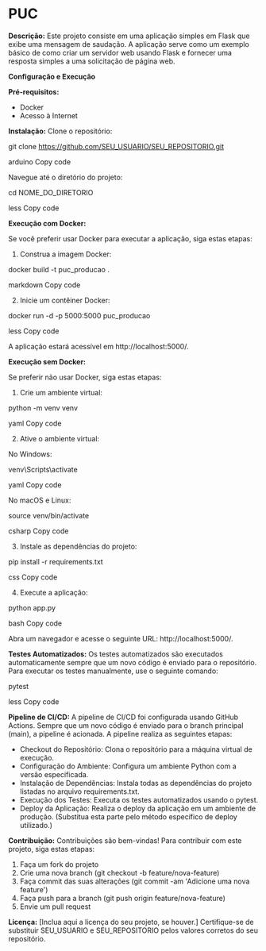 # PUC

**Descrição:**
Este projeto consiste em uma aplicação simples em Flask que exibe uma mensagem de saudação. A aplicação serve como um exemplo básico de como criar um servidor web usando Flask e fornecer uma resposta simples a uma solicitação de página web.

**Configuração e Execução**

**Pré-requisitos:**
- Docker
- Acesso à Internet

**Instalação:**
Clone o repositório:

git clone https://github.com/SEU_USUARIO/SEU_REPOSITORIO.git

arduino
Copy code

Navegue até o diretório do projeto:

cd NOME_DO_DIRETORIO

less
Copy code

**Execução com Docker:**

Se você preferir usar Docker para executar a aplicação, siga estas etapas:

1. Construa a imagem Docker:

docker build -t puc_producao .

markdown
Copy code

2. Inicie um contêiner Docker:

docker run -d -p 5000:5000 puc_producao

less
Copy code

A aplicação estará acessível em http://localhost:5000/.

**Execução sem Docker:**

Se preferir não usar Docker, siga estas etapas:

1. Crie um ambiente virtual:

python -m venv venv

yaml
Copy code

2. Ative o ambiente virtual:

No Windows:

venv\Scripts\activate

yaml
Copy code

No macOS e Linux:

source venv/bin/activate

csharp
Copy code

3. Instale as dependências do projeto:

pip install -r requirements.txt

css
Copy code

4. Execute a aplicação:

python app.py

bash
Copy code

Abra um navegador e acesse o seguinte URL: http://localhost:5000/.

**Testes Automatizados:**
Os testes automatizados são executados automaticamente sempre que um novo código é enviado para o repositório. Para executar os testes manualmente, use o seguinte comando:

pytest

less
Copy code

**Pipeline de CI/CD:**
A pipeline de CI/CD foi configurada usando GitHub Actions. Sempre que um novo código é enviado para o branch principal (main), a pipeline é acionada. A pipeline realiza as seguintes etapas:

- Checkout do Repositório: Clona o repositório para a máquina virtual de execução.
- Configuração do Ambiente: Configura um ambiente Python com a versão especificada.
- Instalação de Dependências: Instala todas as dependências do projeto listadas no arquivo requirements.txt.
- Execução dos Testes: Executa os testes automatizados usando o pytest.
- Deploy da Aplicação: Realiza o deploy da aplicação em um ambiente de produção. (Substitua esta parte pelo método específico de deploy utilizado.)

**Contribuição:**
Contribuições são bem-vindas! Para contribuir com este projeto, siga estas etapas:

1. Faça um fork do projeto
2. Crie uma nova branch (git checkout -b feature/nova-feature)
3. Faça commit das suas alterações (git commit -am 'Adicione uma nova feature')
4. Faça push para a branch (git push origin feature/nova-feature)
5. Envie um pull request

**Licença:**
[Inclua aqui a licença do seu projeto, se houver.]
Certifique-se de substituir SEU_USUARIO e SEU_REPOSITORIO pelos valores corretos do seu repositório.